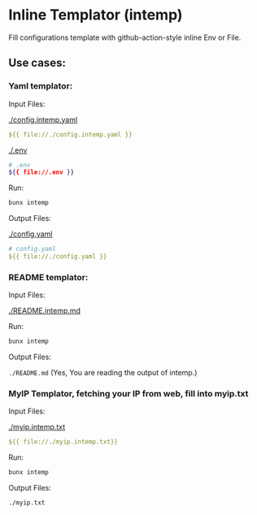 # Inline Templator (intemp)

Fill configurations template with github-action-style inline Env or File.

## Use cases:

### Yaml templator:

Input Files:

[./config.intemp.yaml]([/config.intemp.yaml)

```yaml
${{ file://./config.intemp.yaml }}
```

[./.env](./.env)

```sh
# .env
${{ file://.env }}
```

Run:

```bash
bunx intemp
```

Output Files:

[./config.yaml](./config.yaml)

```yaml
# config.yaml
${{ file://./config.yaml }}
```

### README templator:

Input Files:

[./README.intemp.md](./README.intemp.md)

Run:

```bash
bunx intemp
```

Output Files:

`./README.md` (Yes, You are reading the output of intemp.)

### MyIP Templator, fetching your IP from web, fill into myip.txt

Input Files:

[./myip.intemp.txt](./myip.intemp.txt)

```yaml
${{ file://./myip.intemp.txt}}
```

Run:

```bash
bunx intemp
```

Output Files:

`./myip.txt`
